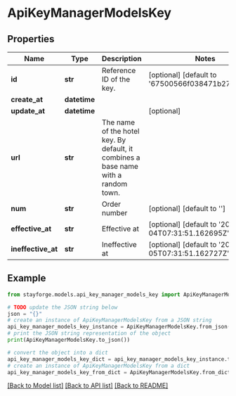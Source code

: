 # ApiKeyManagerModelsKey


## Properties

Name | Type | Description | Notes
------------ | ------------- | ------------- | -------------
**id** | **str** | Reference ID of the key. | [optional] [default to '67500566f038471b270e9e24']
**create_at** | **datetime** |  | 
**update_at** | **datetime** |  | [optional] 
**url** | **str** | The name of the hotel key. By default, it combines a base name with a random town. | 
**num** | **str** | Order number | [optional] [default to '']
**effective_at** | **str** | Effective at | [optional] [default to '2024-12-04T07:31:51.162695Z']
**ineffective_at** | **str** | Ineffective at | [optional] [default to '2024-12-05T07:31:51.162727Z']

## Example

```python
from stayforge.models.api_key_manager_models_key import ApiKeyManagerModelsKey

# TODO update the JSON string below
json = "{}"
# create an instance of ApiKeyManagerModelsKey from a JSON string
api_key_manager_models_key_instance = ApiKeyManagerModelsKey.from_json(json)
# print the JSON string representation of the object
print(ApiKeyManagerModelsKey.to_json())

# convert the object into a dict
api_key_manager_models_key_dict = api_key_manager_models_key_instance.to_dict()
# create an instance of ApiKeyManagerModelsKey from a dict
api_key_manager_models_key_from_dict = ApiKeyManagerModelsKey.from_dict(api_key_manager_models_key_dict)
```
[[Back to Model list]](../README.md#documentation-for-models) [[Back to API list]](../README.md#documentation-for-api-endpoints) [[Back to README]](../README.md)


